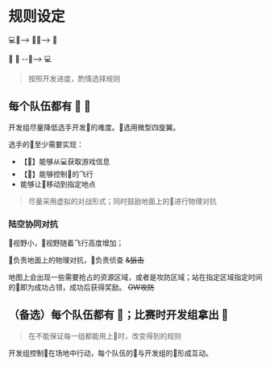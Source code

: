 # 规则设定

:computer::satellite:--> :police_car::satellite:--> :rocket:

:police_car: :rocket: --:dart:--> :computer:

> 按照开发进度，酌情选择规则

## 每个队伍都有 :police_car: :rocket:

开发组尽量降低选手开发:rocket:的难度。:rocket:选用微型四旋翼。

选手的:police_car:至少需要实现：

- 【:satellite:】能够从:computer:获取游戏信息
- 【:satellite:】能够控制:rocket:的飞行
- 能够让:police_car:移动到指定地点

> 尽量采用虚拟的对战形式；同时鼓励地面上的:police_car:进行物理对抗

### 陆空协同对抗

:police_car:视野小，:rocket:视野随着飞行高度增加；

:police_car:负责地面上的物理对抗，:rocket:负责侦查 ~~&狙击~~

地图上会出现一些需要抢占的资源区域，或者是攻防区域；站在指定区域指定时间的:police_car:即为成功占领，成功后获得奖励。 ~~OW攻防~~

## （备选）每个队伍都有 :police_car:；比赛时开发组拿出 :rocket:

> 在不能保证每一组都能用上:rocket:时，改变得到的规则

开发组控制:rocket:在场地中行动，每个队伍的:police_car:与开发组的:rocket:形成互动。